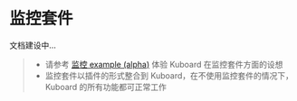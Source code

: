 # 监控套件

文档建设中...

> * 请参考 [监控 example (alpha)](/guide/example/monitor) 体验 Kuboard 在监控套件方面的设想
> * 监控套件以插件的形式整合到 Kuboard，在不使用监控套件的情况下，Kuboard 的所有功能都可正常工作